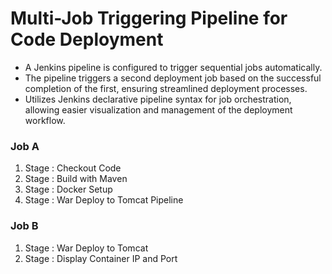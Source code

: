 # Multi-Job Triggering Pipeline for Code Deployment

- A Jenkins pipeline is configured to trigger sequential jobs automatically.
- The pipeline triggers a second deployment job based on the successful completion of the first, ensuring streamlined deployment processes.
- Utilizes Jenkins declarative pipeline syntax for job orchestration, allowing easier visualization and management of the deployment workflow.

### Job A
1. Stage  : Checkout Code
2. Stage  : Build with Maven
3. Stage  : Docker Setup
4. Stage  : War Deploy to Tomcat Pipeline

### Job B
1. Stage  : War Deploy to Tomcat
2. Stage  : Display Container IP and Port
